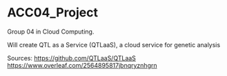 # ACC04_Project
Group 04 in Cloud Computing.

Will create QTL as a Service (QTLaaS), a cloud service for genetic analysis

Sources:
https://github.com/QTLaaS/QTLaaS
https://www.overleaf.com/2564895817jbnqryznhgrn
